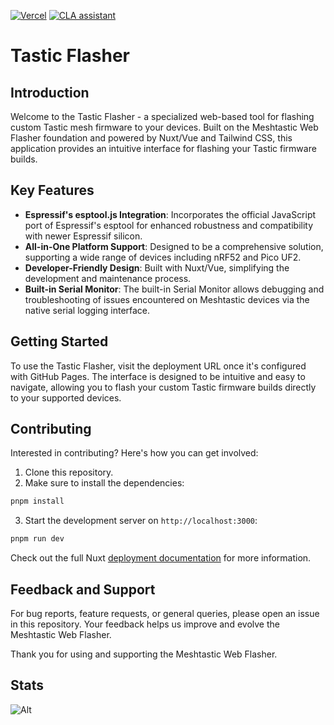 [![Vercel](https://img.shields.io/static/v1?label=Powered%20by&message=Vercel&style=flat&logo=vercel&color=000000)](https://vercel.com?utm_source=meshtastic&utm_campaign=oss)
[![CLA assistant](https://cla-assistant.io/readme/badge/meshtastic/web-flasher)](https://cla-assistant.io/meshtastic/web-flasher)

# Tastic Flasher

## Introduction
Welcome to the Tastic Flasher - a specialized web-based tool for flashing custom Tastic mesh firmware to your devices. Built on the Meshtastic Web Flasher foundation and powered by Nuxt/Vue and Tailwind CSS, this application provides an intuitive interface for flashing your Tastic firmware builds.

## Key Features
- **Espressif's esptool.js Integration**: Incorporates the official JavaScript port of Espressif's esptool for enhanced robustness and compatibility with newer Espressif silicon.
- **All-in-One Platform Support**: Designed to be a comprehensive solution, supporting a wide range of devices including nRF52 and Pico UF2.
- **Developer-Friendly Design**: Built with Nuxt/Vue, simplifying the development and maintenance process.
- **Built-in Serial Monitor**: The built-in Serial Monitor allows debugging and troubleshooting of issues encountered on Meshtastic devices via the native serial logging interface.

## Getting Started
To use the Tastic Flasher, visit the deployment URL once it's configured with GitHub Pages. The interface is designed to be intuitive and easy to navigate, allowing you to flash your custom Tastic firmware builds directly to your supported devices.

## Contributing
Interested in contributing? Here's how you can get involved:

1. Clone this repository.
2. Make sure to install the dependencies:
```bash
pnpm install
```
3. Start the development server on `http://localhost:3000`:
```bash
pnpm run dev
```

Check out the full Nuxt [deployment documentation](https://nuxt.com/docs/getting-started/deployment#presets) for more information.

## Feedback and Support
For bug reports, feature requests, or general queries, please open an issue in this repository. Your feedback helps us improve and evolve the Meshtastic Web Flasher.

Thank you for using and supporting the Meshtastic Web Flasher.

## Stats

![Alt](https://repobeats.axiom.co/api/embed/b5590d57a9c3443c86121c36ded22aeb28f709d2.svg "Repobeats analytics image")
